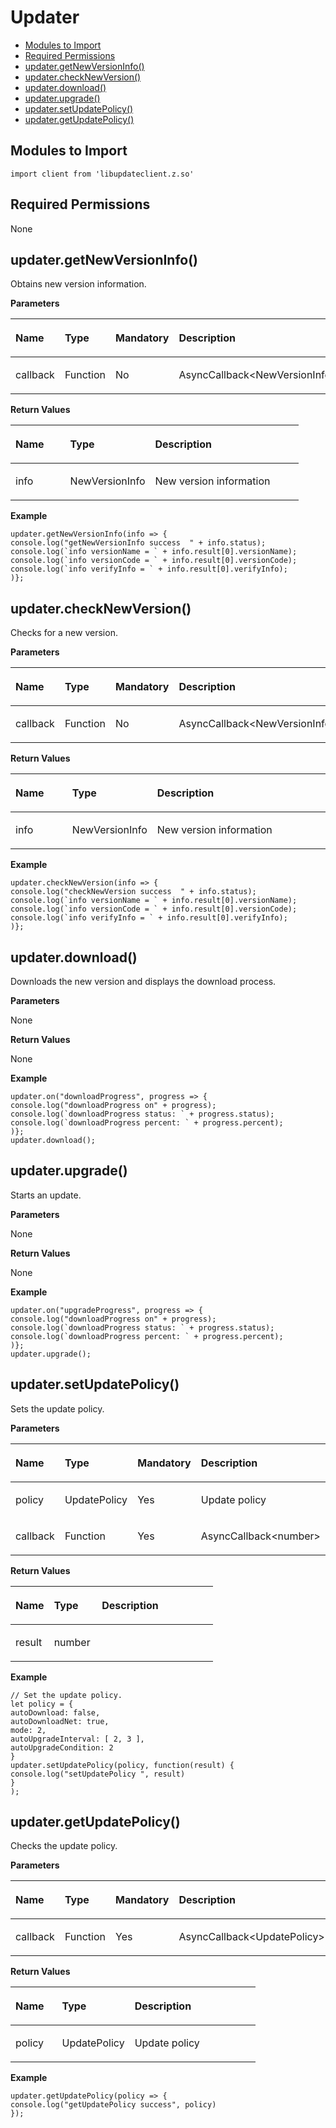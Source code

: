 # Updater<a name="EN-US_TOPIC_0000001115974768"></a>

-   [Modules to Import](#en-us_topic_0000001149710363_section749mcpsimp)
-   [Required Permissions](#en-us_topic_0000001149710363_section752mcpsimp)
-   [updater.getNewVersionInfo\(\)](#en-us_topic_0000001149710363_section755mcpsimp)
-   [updater.checkNewVersion\(\)](#en-us_topic_0000001149710363_section817mcpsimp)
-   [updater.download\(\)](#en-us_topic_0000001149710363_section879mcpsimp)
-   [updater.upgrade\(\)](#en-us_topic_0000001149710363_section894mcpsimp)
-   [updater.setUpdatePolicy\(\)](#en-us_topic_0000001149710363_section909mcpsimp)
-   [updater.getUpdatePolicy\(\)](#en-us_topic_0000001149710363_section985mcpsimp)

## Modules to Import<a name="en-us_topic_0000001149710363_section749mcpsimp"></a>

```
import client from 'libupdateclient.z.so'
```

## Required Permissions<a name="en-us_topic_0000001149710363_section752mcpsimp"></a>

None

## updater.getNewVersionInfo\(\)<a name="en-us_topic_0000001149710363_section755mcpsimp"></a>

Obtains new version information.

**Parameters**

<a name="en-us_topic_0000001149710363_table760mcpsimp"></a>
<table><thead align="left"><tr id="en-us_topic_0000001149710363_row767mcpsimp"><th class="cellrowborder" valign="top" width="11%" id="mcps1.1.5.1.1"><p id="en-us_topic_0000001149710363_p769mcpsimp"><a name="en-us_topic_0000001149710363_p769mcpsimp"></a><a name="en-us_topic_0000001149710363_p769mcpsimp"></a>Name</p>
</th>
<th class="cellrowborder" valign="top" width="14.000000000000002%" id="mcps1.1.5.1.2"><p id="en-us_topic_0000001149710363_p771mcpsimp"><a name="en-us_topic_0000001149710363_p771mcpsimp"></a><a name="en-us_topic_0000001149710363_p771mcpsimp"></a>Type</p>
</th>
<th class="cellrowborder" valign="top" width="24.060000000000002%" id="mcps1.1.5.1.3"><p id="en-us_topic_0000001149710363_p773mcpsimp"><a name="en-us_topic_0000001149710363_p773mcpsimp"></a><a name="en-us_topic_0000001149710363_p773mcpsimp"></a>Mandatory</p>
</th>
<th class="cellrowborder" valign="top" width="50.94%" id="mcps1.1.5.1.4"><p id="en-us_topic_0000001149710363_p775mcpsimp"><a name="en-us_topic_0000001149710363_p775mcpsimp"></a><a name="en-us_topic_0000001149710363_p775mcpsimp"></a>Description</p>
</th>
</tr>
</thead>
<tbody><tr id="en-us_topic_0000001149710363_row777mcpsimp"><td class="cellrowborder" valign="top" width="11%" headers="mcps1.1.5.1.1 "><p id="en-us_topic_0000001149710363_p779mcpsimp"><a name="en-us_topic_0000001149710363_p779mcpsimp"></a><a name="en-us_topic_0000001149710363_p779mcpsimp"></a>callback</p>
</td>
<td class="cellrowborder" valign="top" width="14.000000000000002%" headers="mcps1.1.5.1.2 "><p id="en-us_topic_0000001149710363_p781mcpsimp"><a name="en-us_topic_0000001149710363_p781mcpsimp"></a><a name="en-us_topic_0000001149710363_p781mcpsimp"></a>Function</p>
</td>
<td class="cellrowborder" valign="top" width="24.060000000000002%" headers="mcps1.1.5.1.3 "><p id="en-us_topic_0000001149710363_p783mcpsimp"><a name="en-us_topic_0000001149710363_p783mcpsimp"></a><a name="en-us_topic_0000001149710363_p783mcpsimp"></a>No</p>
</td>
<td class="cellrowborder" valign="top" width="50.94%" headers="mcps1.1.5.1.4 "><p id="en-us_topic_0000001149710363_p785mcpsimp"><a name="en-us_topic_0000001149710363_p785mcpsimp"></a><a name="en-us_topic_0000001149710363_p785mcpsimp"></a>AsyncCallback&lt;NewVersionInfo&gt;</p>
</td>
</tr>
</tbody>
</table>

**Return Values**

<a name="en-us_topic_0000001149710363_table788mcpsimp"></a>
<table><thead align="left"><tr id="en-us_topic_0000001149710363_row794mcpsimp"><th class="cellrowborder" valign="top" width="19%" id="mcps1.1.4.1.1"><p id="en-us_topic_0000001149710363_p796mcpsimp"><a name="en-us_topic_0000001149710363_p796mcpsimp"></a><a name="en-us_topic_0000001149710363_p796mcpsimp"></a>Name</p>
</th>
<th class="cellrowborder" valign="top" width="29.49%" id="mcps1.1.4.1.2"><p id="en-us_topic_0000001149710363_p798mcpsimp"><a name="en-us_topic_0000001149710363_p798mcpsimp"></a><a name="en-us_topic_0000001149710363_p798mcpsimp"></a>Type</p>
</th>
<th class="cellrowborder" valign="top" width="51.51%" id="mcps1.1.4.1.3"><p id="en-us_topic_0000001149710363_p800mcpsimp"><a name="en-us_topic_0000001149710363_p800mcpsimp"></a><a name="en-us_topic_0000001149710363_p800mcpsimp"></a>Description</p>
</th>
</tr>
</thead>
<tbody><tr id="en-us_topic_0000001149710363_row802mcpsimp"><td class="cellrowborder" valign="top" width="19%" headers="mcps1.1.4.1.1 "><p id="en-us_topic_0000001149710363_p804mcpsimp"><a name="en-us_topic_0000001149710363_p804mcpsimp"></a><a name="en-us_topic_0000001149710363_p804mcpsimp"></a>info</p>
</td>
<td class="cellrowborder" valign="top" width="29.49%" headers="mcps1.1.4.1.2 "><p id="en-us_topic_0000001149710363_p806mcpsimp"><a name="en-us_topic_0000001149710363_p806mcpsimp"></a><a name="en-us_topic_0000001149710363_p806mcpsimp"></a>NewVersionInfo</p>
</td>
<td class="cellrowborder" valign="top" width="51.51%" headers="mcps1.1.4.1.3 "><p id="en-us_topic_0000001149710363_p808mcpsimp"><a name="en-us_topic_0000001149710363_p808mcpsimp"></a><a name="en-us_topic_0000001149710363_p808mcpsimp"></a>New version information</p>
</td>
</tr>
</tbody>
</table>

**Example**

```
updater.getNewVersionInfo(info => {
console.log("getNewVersionInfo success  " + info.status);
console.log(`info versionName = ` + info.result[0].versionName);
console.log(`info versionCode = ` + info.result[0].versionCode);
console.log(`info verifyInfo = ` + info.result[0].verifyInfo);
)};
```

## updater.checkNewVersion\(\)<a name="en-us_topic_0000001149710363_section817mcpsimp"></a>

Checks for a new version.

**Parameters**

<a name="en-us_topic_0000001149710363_table822mcpsimp"></a>
<table><thead align="left"><tr id="en-us_topic_0000001149710363_row829mcpsimp"><th class="cellrowborder" valign="top" width="11%" id="mcps1.1.5.1.1"><p id="en-us_topic_0000001149710363_p831mcpsimp"><a name="en-us_topic_0000001149710363_p831mcpsimp"></a><a name="en-us_topic_0000001149710363_p831mcpsimp"></a>Name</p>
</th>
<th class="cellrowborder" valign="top" width="25%" id="mcps1.1.5.1.2"><p id="en-us_topic_0000001149710363_p833mcpsimp"><a name="en-us_topic_0000001149710363_p833mcpsimp"></a><a name="en-us_topic_0000001149710363_p833mcpsimp"></a>Type</p>
</th>
<th class="cellrowborder" valign="top" width="24.529999999999998%" id="mcps1.1.5.1.3"><p id="en-us_topic_0000001149710363_p835mcpsimp"><a name="en-us_topic_0000001149710363_p835mcpsimp"></a><a name="en-us_topic_0000001149710363_p835mcpsimp"></a>Mandatory</p>
</th>
<th class="cellrowborder" valign="top" width="39.47%" id="mcps1.1.5.1.4"><p id="en-us_topic_0000001149710363_p837mcpsimp"><a name="en-us_topic_0000001149710363_p837mcpsimp"></a><a name="en-us_topic_0000001149710363_p837mcpsimp"></a>Description</p>
</th>
</tr>
</thead>
<tbody><tr id="en-us_topic_0000001149710363_row839mcpsimp"><td class="cellrowborder" valign="top" width="11%" headers="mcps1.1.5.1.1 "><p id="en-us_topic_0000001149710363_p841mcpsimp"><a name="en-us_topic_0000001149710363_p841mcpsimp"></a><a name="en-us_topic_0000001149710363_p841mcpsimp"></a>callback</p>
</td>
<td class="cellrowborder" valign="top" width="25%" headers="mcps1.1.5.1.2 "><p id="en-us_topic_0000001149710363_p843mcpsimp"><a name="en-us_topic_0000001149710363_p843mcpsimp"></a><a name="en-us_topic_0000001149710363_p843mcpsimp"></a>Function</p>
</td>
<td class="cellrowborder" valign="top" width="24.529999999999998%" headers="mcps1.1.5.1.3 "><p id="en-us_topic_0000001149710363_p845mcpsimp"><a name="en-us_topic_0000001149710363_p845mcpsimp"></a><a name="en-us_topic_0000001149710363_p845mcpsimp"></a>No</p>
</td>
<td class="cellrowborder" valign="top" width="39.47%" headers="mcps1.1.5.1.4 "><p id="en-us_topic_0000001149710363_p847mcpsimp"><a name="en-us_topic_0000001149710363_p847mcpsimp"></a><a name="en-us_topic_0000001149710363_p847mcpsimp"></a>AsyncCallback&lt;NewVersionInfo&gt;</p>
</td>
</tr>
</tbody>
</table>

**Return Values**

<a name="en-us_topic_0000001149710363_table850mcpsimp"></a>
<table><thead align="left"><tr id="en-us_topic_0000001149710363_row856mcpsimp"><th class="cellrowborder" valign="top" width="19%" id="mcps1.1.4.1.1"><p id="en-us_topic_0000001149710363_p858mcpsimp"><a name="en-us_topic_0000001149710363_p858mcpsimp"></a><a name="en-us_topic_0000001149710363_p858mcpsimp"></a>Name</p>
</th>
<th class="cellrowborder" valign="top" width="20.330000000000002%" id="mcps1.1.4.1.2"><p id="en-us_topic_0000001149710363_p860mcpsimp"><a name="en-us_topic_0000001149710363_p860mcpsimp"></a><a name="en-us_topic_0000001149710363_p860mcpsimp"></a>Type</p>
</th>
<th class="cellrowborder" valign="top" width="60.67%" id="mcps1.1.4.1.3"><p id="en-us_topic_0000001149710363_p862mcpsimp"><a name="en-us_topic_0000001149710363_p862mcpsimp"></a><a name="en-us_topic_0000001149710363_p862mcpsimp"></a>Description</p>
</th>
</tr>
</thead>
<tbody><tr id="en-us_topic_0000001149710363_row864mcpsimp"><td class="cellrowborder" valign="top" width="19%" headers="mcps1.1.4.1.1 "><p id="en-us_topic_0000001149710363_p866mcpsimp"><a name="en-us_topic_0000001149710363_p866mcpsimp"></a><a name="en-us_topic_0000001149710363_p866mcpsimp"></a>info</p>
</td>
<td class="cellrowborder" valign="top" width="20.330000000000002%" headers="mcps1.1.4.1.2 "><p id="en-us_topic_0000001149710363_p868mcpsimp"><a name="en-us_topic_0000001149710363_p868mcpsimp"></a><a name="en-us_topic_0000001149710363_p868mcpsimp"></a>NewVersionInfo</p>
</td>
<td class="cellrowborder" valign="top" width="60.67%" headers="mcps1.1.4.1.3 "><p id="en-us_topic_0000001149710363_p870mcpsimp"><a name="en-us_topic_0000001149710363_p870mcpsimp"></a><a name="en-us_topic_0000001149710363_p870mcpsimp"></a>New version information</p>
</td>
</tr>
</tbody>
</table>

**Example**

```
updater.checkNewVersion(info => {
console.log("checkNewVersion success  " + info.status);
console.log(`info versionName = ` + info.result[0].versionName);
console.log(`info versionCode = ` + info.result[0].versionCode);
console.log(`info verifyInfo = ` + info.result[0].verifyInfo);
)};
```

## updater.download\(\)<a name="en-us_topic_0000001149710363_section879mcpsimp"></a>

Downloads the new version and displays the download process.

**Parameters**

None

**Return Values**

None

**Example**

```
updater.on("downloadProgress", progress => {
console.log("downloadProgress on" + progress);
console.log(`downloadProgress status: ` + progress.status);
console.log(`downloadProgress percent: ` + progress.percent);
)};
updater.download();
```

## updater.upgrade\(\)<a name="en-us_topic_0000001149710363_section894mcpsimp"></a>

Starts an update.

**Parameters**

None

**Return Values**

None

**Example**

```
updater.on("upgradeProgress", progress => {
console.log("downloadProgress on" + progress);
console.log(`downloadProgress status: ` + progress.status);
console.log(`downloadProgress percent: ` + progress.percent);
)};
updater.upgrade();
```

## updater.setUpdatePolicy\(\)<a name="en-us_topic_0000001149710363_section909mcpsimp"></a>

Sets the update policy.

**Parameters**

<a name="en-us_topic_0000001149710363_table914mcpsimp"></a>
<table><thead align="left"><tr id="en-us_topic_0000001149710363_row921mcpsimp"><th class="cellrowborder" valign="top" width="11%" id="mcps1.1.5.1.1"><p id="en-us_topic_0000001149710363_p923mcpsimp"><a name="en-us_topic_0000001149710363_p923mcpsimp"></a><a name="en-us_topic_0000001149710363_p923mcpsimp"></a>Name</p>
</th>
<th class="cellrowborder" valign="top" width="27.93%" id="mcps1.1.5.1.2"><p id="en-us_topic_0000001149710363_p925mcpsimp"><a name="en-us_topic_0000001149710363_p925mcpsimp"></a><a name="en-us_topic_0000001149710363_p925mcpsimp"></a>Type</p>
</th>
<th class="cellrowborder" valign="top" width="24.529999999999998%" id="mcps1.1.5.1.3"><p id="en-us_topic_0000001149710363_p927mcpsimp"><a name="en-us_topic_0000001149710363_p927mcpsimp"></a><a name="en-us_topic_0000001149710363_p927mcpsimp"></a>Mandatory</p>
</th>
<th class="cellrowborder" valign="top" width="36.54%" id="mcps1.1.5.1.4"><p id="en-us_topic_0000001149710363_p929mcpsimp"><a name="en-us_topic_0000001149710363_p929mcpsimp"></a><a name="en-us_topic_0000001149710363_p929mcpsimp"></a>Description</p>
</th>
</tr>
</thead>
<tbody><tr id="en-us_topic_0000001149710363_row931mcpsimp"><td class="cellrowborder" valign="top" width="11%" headers="mcps1.1.5.1.1 "><p id="en-us_topic_0000001149710363_p933mcpsimp"><a name="en-us_topic_0000001149710363_p933mcpsimp"></a><a name="en-us_topic_0000001149710363_p933mcpsimp"></a>policy</p>
</td>
<td class="cellrowborder" valign="top" width="27.93%" headers="mcps1.1.5.1.2 "><p id="en-us_topic_0000001149710363_p935mcpsimp"><a name="en-us_topic_0000001149710363_p935mcpsimp"></a><a name="en-us_topic_0000001149710363_p935mcpsimp"></a>UpdatePolicy</p>
</td>
<td class="cellrowborder" valign="top" width="24.529999999999998%" headers="mcps1.1.5.1.3 "><p id="en-us_topic_0000001149710363_p937mcpsimp"><a name="en-us_topic_0000001149710363_p937mcpsimp"></a><a name="en-us_topic_0000001149710363_p937mcpsimp"></a>Yes</p>
</td>
<td class="cellrowborder" valign="top" width="36.54%" headers="mcps1.1.5.1.4 "><p id="en-us_topic_0000001149710363_p939mcpsimp"><a name="en-us_topic_0000001149710363_p939mcpsimp"></a><a name="en-us_topic_0000001149710363_p939mcpsimp"></a>Update policy</p>
</td>
</tr>
<tr id="en-us_topic_0000001149710363_row940mcpsimp"><td class="cellrowborder" valign="top" width="11%" headers="mcps1.1.5.1.1 "><p id="en-us_topic_0000001149710363_p942mcpsimp"><a name="en-us_topic_0000001149710363_p942mcpsimp"></a><a name="en-us_topic_0000001149710363_p942mcpsimp"></a>callback</p>
</td>
<td class="cellrowborder" valign="top" width="27.93%" headers="mcps1.1.5.1.2 "><p id="en-us_topic_0000001149710363_p944mcpsimp"><a name="en-us_topic_0000001149710363_p944mcpsimp"></a><a name="en-us_topic_0000001149710363_p944mcpsimp"></a>Function</p>
</td>
<td class="cellrowborder" valign="top" width="24.529999999999998%" headers="mcps1.1.5.1.3 "><p id="en-us_topic_0000001149710363_p946mcpsimp"><a name="en-us_topic_0000001149710363_p946mcpsimp"></a><a name="en-us_topic_0000001149710363_p946mcpsimp"></a>Yes</p>
</td>
<td class="cellrowborder" valign="top" width="36.54%" headers="mcps1.1.5.1.4 "><p id="en-us_topic_0000001149710363_p948mcpsimp"><a name="en-us_topic_0000001149710363_p948mcpsimp"></a><a name="en-us_topic_0000001149710363_p948mcpsimp"></a>AsyncCallback&lt;number&gt;</p>
</td>
</tr>
</tbody>
</table>

**Return Values**

<a name="en-us_topic_0000001149710363_table951mcpsimp"></a>
<table><thead align="left"><tr id="en-us_topic_0000001149710363_row957mcpsimp"><th class="cellrowborder" valign="top" width="19%" id="mcps1.1.4.1.1"><p id="en-us_topic_0000001149710363_p959mcpsimp"><a name="en-us_topic_0000001149710363_p959mcpsimp"></a><a name="en-us_topic_0000001149710363_p959mcpsimp"></a>Name</p>
</th>
<th class="cellrowborder" valign="top" width="23.62%" id="mcps1.1.4.1.2"><p id="en-us_topic_0000001149710363_p961mcpsimp"><a name="en-us_topic_0000001149710363_p961mcpsimp"></a><a name="en-us_topic_0000001149710363_p961mcpsimp"></a>Type</p>
</th>
<th class="cellrowborder" valign="top" width="57.379999999999995%" id="mcps1.1.4.1.3"><p id="en-us_topic_0000001149710363_p963mcpsimp"><a name="en-us_topic_0000001149710363_p963mcpsimp"></a><a name="en-us_topic_0000001149710363_p963mcpsimp"></a>Description</p>
</th>
</tr>
</thead>
<tbody><tr id="en-us_topic_0000001149710363_row965mcpsimp"><td class="cellrowborder" valign="top" width="19%" headers="mcps1.1.4.1.1 "><p id="en-us_topic_0000001149710363_p967mcpsimp"><a name="en-us_topic_0000001149710363_p967mcpsimp"></a><a name="en-us_topic_0000001149710363_p967mcpsimp"></a>result</p>
</td>
<td class="cellrowborder" valign="top" width="23.62%" headers="mcps1.1.4.1.2 "><p id="en-us_topic_0000001149710363_p969mcpsimp"><a name="en-us_topic_0000001149710363_p969mcpsimp"></a><a name="en-us_topic_0000001149710363_p969mcpsimp"></a>number</p>
</td>
<td class="cellrowborder" valign="top" width="57.379999999999995%" headers="mcps1.1.4.1.3 ">&nbsp;&nbsp;</td>
</tr>
</tbody>
</table>

**Example**

```
// Set the update policy.
let policy = {
autoDownload: false,
autoDownloadNet: true,
mode: 2,
autoUpgradeInterval: [ 2, 3 ],
autoUpgradeCondition: 2
}
updater.setUpdatePolicy(policy, function(result) {
console.log("setUpdatePolicy ", result)
}
);
```

## updater.getUpdatePolicy\(\)<a name="en-us_topic_0000001149710363_section985mcpsimp"></a>

Checks the update policy.

**Parameters**

<a name="en-us_topic_0000001149710363_table990mcpsimp"></a>
<table><thead align="left"><tr id="en-us_topic_0000001149710363_row997mcpsimp"><th class="cellrowborder" valign="top" width="11%" id="mcps1.1.5.1.1"><p id="en-us_topic_0000001149710363_p999mcpsimp"><a name="en-us_topic_0000001149710363_p999mcpsimp"></a><a name="en-us_topic_0000001149710363_p999mcpsimp"></a>Name</p>
</th>
<th class="cellrowborder" valign="top" width="16.41%" id="mcps1.1.5.1.2"><p id="en-us_topic_0000001149710363_p1001mcpsimp"><a name="en-us_topic_0000001149710363_p1001mcpsimp"></a><a name="en-us_topic_0000001149710363_p1001mcpsimp"></a>Type</p>
</th>
<th class="cellrowborder" valign="top" width="24.72%" id="mcps1.1.5.1.3"><p id="en-us_topic_0000001149710363_p1003mcpsimp"><a name="en-us_topic_0000001149710363_p1003mcpsimp"></a><a name="en-us_topic_0000001149710363_p1003mcpsimp"></a>Mandatory</p>
</th>
<th class="cellrowborder" valign="top" width="47.870000000000005%" id="mcps1.1.5.1.4"><p id="en-us_topic_0000001149710363_p1005mcpsimp"><a name="en-us_topic_0000001149710363_p1005mcpsimp"></a><a name="en-us_topic_0000001149710363_p1005mcpsimp"></a>Description</p>
</th>
</tr>
</thead>
<tbody><tr id="en-us_topic_0000001149710363_row1007mcpsimp"><td class="cellrowborder" valign="top" width="11%" headers="mcps1.1.5.1.1 "><p id="en-us_topic_0000001149710363_p1009mcpsimp"><a name="en-us_topic_0000001149710363_p1009mcpsimp"></a><a name="en-us_topic_0000001149710363_p1009mcpsimp"></a>callback</p>
</td>
<td class="cellrowborder" valign="top" width="16.41%" headers="mcps1.1.5.1.2 "><p id="en-us_topic_0000001149710363_p1011mcpsimp"><a name="en-us_topic_0000001149710363_p1011mcpsimp"></a><a name="en-us_topic_0000001149710363_p1011mcpsimp"></a>Function</p>
</td>
<td class="cellrowborder" valign="top" width="24.72%" headers="mcps1.1.5.1.3 "><p id="en-us_topic_0000001149710363_p1013mcpsimp"><a name="en-us_topic_0000001149710363_p1013mcpsimp"></a><a name="en-us_topic_0000001149710363_p1013mcpsimp"></a>Yes</p>
</td>
<td class="cellrowborder" valign="top" width="47.870000000000005%" headers="mcps1.1.5.1.4 "><p id="en-us_topic_0000001149710363_p1015mcpsimp"><a name="en-us_topic_0000001149710363_p1015mcpsimp"></a><a name="en-us_topic_0000001149710363_p1015mcpsimp"></a>AsyncCallback&lt;UpdatePolicy&gt;</p>
</td>
</tr>
</tbody>
</table>

**Return Values**

<a name="en-us_topic_0000001149710363_table1018mcpsimp"></a>
<table><thead align="left"><tr id="en-us_topic_0000001149710363_row1024mcpsimp"><th class="cellrowborder" valign="top" width="19%" id="mcps1.1.4.1.1"><p id="en-us_topic_0000001149710363_p1026mcpsimp"><a name="en-us_topic_0000001149710363_p1026mcpsimp"></a><a name="en-us_topic_0000001149710363_p1026mcpsimp"></a>Name</p>
</th>
<th class="cellrowborder" valign="top" width="29.64%" id="mcps1.1.4.1.2"><p id="en-us_topic_0000001149710363_p1028mcpsimp"><a name="en-us_topic_0000001149710363_p1028mcpsimp"></a><a name="en-us_topic_0000001149710363_p1028mcpsimp"></a>Type</p>
</th>
<th class="cellrowborder" valign="top" width="51.35999999999999%" id="mcps1.1.4.1.3"><p id="en-us_topic_0000001149710363_p1030mcpsimp"><a name="en-us_topic_0000001149710363_p1030mcpsimp"></a><a name="en-us_topic_0000001149710363_p1030mcpsimp"></a>Description</p>
</th>
</tr>
</thead>
<tbody><tr id="en-us_topic_0000001149710363_row1032mcpsimp"><td class="cellrowborder" valign="top" width="19%" headers="mcps1.1.4.1.1 "><p id="en-us_topic_0000001149710363_p1034mcpsimp"><a name="en-us_topic_0000001149710363_p1034mcpsimp"></a><a name="en-us_topic_0000001149710363_p1034mcpsimp"></a>policy</p>
</td>
<td class="cellrowborder" valign="top" width="29.64%" headers="mcps1.1.4.1.2 "><p id="en-us_topic_0000001149710363_p1036mcpsimp"><a name="en-us_topic_0000001149710363_p1036mcpsimp"></a><a name="en-us_topic_0000001149710363_p1036mcpsimp"></a>UpdatePolicy</p>
</td>
<td class="cellrowborder" valign="top" width="51.35999999999999%" headers="mcps1.1.4.1.3 "><p id="en-us_topic_0000001149710363_p1038mcpsimp"><a name="en-us_topic_0000001149710363_p1038mcpsimp"></a><a name="en-us_topic_0000001149710363_p1038mcpsimp"></a>Update policy</p>
</td>
</tr>
</tbody>
</table>

**Example**

```
updater.getUpdatePolicy(policy => {
console.log("getUpdatePolicy success", policy)
});
```

